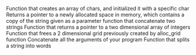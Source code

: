 Function that creates an array of chars, and initialized it with a specific char
Returns a pointer to a newly allocated space in memory, which contains a copy of the string given as a parameter
function that concatenate two strings
Function that returns a pointer to a two dimensional array of integers
Function that frees a 2 dimensional grid previously created by alloc_grid function
Concatenate all the arguments of your program
Function that splits a string into words
